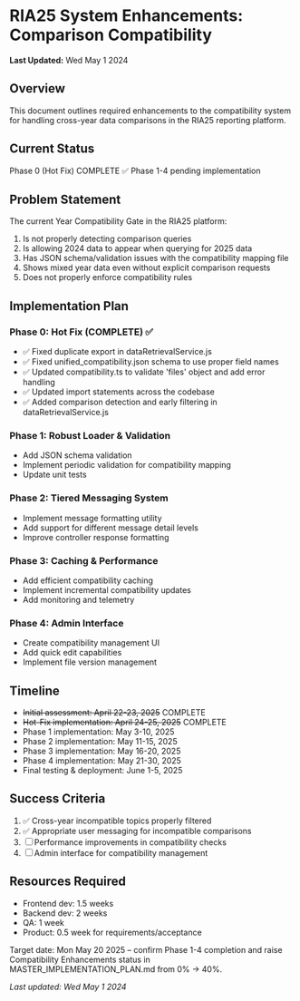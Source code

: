 # RIA25 System Enhancements: Comparison Compatibility

**Last Updated:** Wed May 1 2024

## Overview

This document outlines required enhancements to the compatibility system for handling cross-year data comparisons in the RIA25 reporting platform.

## Current Status

Phase 0 (Hot Fix) COMPLETE ✅
Phase 1-4 pending implementation

## Problem Statement

The current Year Compatibility Gate in the RIA25 platform:

1. Is not properly detecting comparison queries
2. Is allowing 2024 data to appear when querying for 2025 data
3. Has JSON schema/validation issues with the compatibility mapping file
4. Shows mixed year data even without explicit comparison requests
5. Does not properly enforce compatibility rules

## Implementation Plan

### Phase 0: Hot Fix (COMPLETE) ✅

- ✅ Fixed duplicate export in dataRetrievalService.js
- ✅ Fixed unified_compatibility.json schema to use proper field names
- ✅ Updated compatibility.ts to validate 'files' object and add error handling
- ✅ Updated import statements across the codebase
- ✅ Added comparison detection and early filtering in dataRetrievalService.js

### Phase 1: Robust Loader & Validation

- Add JSON schema validation
- Implement periodic validation for compatibility mapping
- Update unit tests

### Phase 2: Tiered Messaging System

- Implement message formatting utility
- Add support for different message detail levels
- Improve controller response formatting

### Phase 3: Caching & Performance

- Add efficient compatibility caching
- Implement incremental compatibility updates
- Add monitoring and telemetry

### Phase 4: Admin Interface

- Create compatibility management UI
- Add quick edit capabilities
- Implement file version management

## Timeline

- ~~Initial assessment: April 22-23, 2025~~ COMPLETE
- ~~Hot-Fix implementation: April 24-25, 2025~~ COMPLETE
- Phase 1 implementation: May 3-10, 2025
- Phase 2 implementation: May 11-15, 2025
- Phase 3 implementation: May 16-20, 2025
- Phase 4 implementation: May 21-30, 2025
- Final testing & deployment: June 1-5, 2025

## Success Criteria

1. ✅ Cross-year incompatible topics properly filtered
2. ✅ Appropriate user messaging for incompatible comparisons
3. ☐ Performance improvements in compatibility checks
4. ☐ Admin interface for compatibility management

## Resources Required

- Frontend dev: 1.5 weeks
- Backend dev: 2 weeks
- QA: 1 week
- Product: 0.5 week for requirements/acceptance

Target date: Mon May 20 2025 – confirm Phase 1-4 completion and raise Compatibility Enhancements status in MASTER_IMPLEMENTATION_PLAN.md from 0% → 40%.

_Last updated: Wed May 1 2024_
